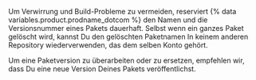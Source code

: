 Um Verwirrung und Build-Probleme zu vermeiden, reserviert {% data variables.product.prodname_dotcom %} den Namen und die Versionsnummer eines Pakets dauerhaft. Selbst wenn ein ganzes Paket gelöscht wird, kannst Du den gelöschten Paketnamen In keinem anderen Repository wiederverwenden, das dem selben Konto gehört.

Um eine Paketversion zu überarbeiten oder zu ersetzen, empfehlen wir, dass Du eine neue Version Deines Pakets veröffentlichst.
